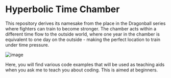 # Hyperbolic Time Chamber

This repository derives its namesake from the place in the Dragonball series where fighters can train to become stronger. The chamber acts within a different time flow to the outside world, where one year in the chamber is equivalent to one day on the outside - making the perfect location to train under time pressure.

![image](https://user-images.githubusercontent.com/77520670/170427230-8750c066-1eb8-4a60-be88-73aa18f8208f.png)

Here, you will find various code examples that will be used as teaching aids when you ask me to teach you about coding. This is aimed at beginners.
